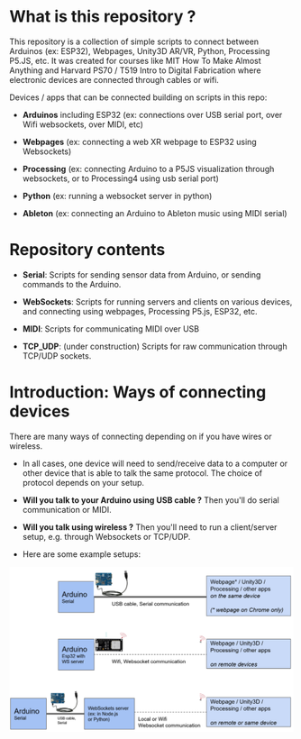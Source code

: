 # What is this repository ?

This repository is a collection of simple scripts to connect between Arduinos (ex: ESP32), Webpages, Unity3D AR/VR, Python, Processing P5.JS, etc. It was created for courses like MIT How To Make Almost Anything and Harvard PS70 / T519 Intro to Digital Fabrication where electronic devices are connected through cables or wifi.

Devices / apps that can be connected building on scripts in this repo:

* **Arduinos** including ESP32 (ex: connections over USB serial port, over Wifi websockets, over MIDI, etc)

* **Webpages** (ex: connecting a web XR webpage to ESP32 using Websockets)

* **Processing** (ex: connecting Arduino to a P5JS visualization through websockets, or to Processing4 using usb serial port)

* **Python** (ex: running a websocket server in python)

* **Ableton** (ex: connecting an Arduino to Ableton music using MIDI serial)

# Repository contents

- **Serial**: Scripts for sending sensor data from Arduino, or sending commands to the Arduino.

- **WebSockets**: Scripts for running servers and clients on various devices, and connecting using webpages, Processing P5.js, ESP32, etc.

- **MIDI**: Scripts for communicating MIDI over USB

- **TCP_UDP**: (under construction) Scripts for raw communication through TCP/UDP sockets.

# Introduction: Ways of connecting devices

There are many ways of connecting depending on if you have wires or wireless. 

* In all cases, one device will need to send/receive data to a computer or other device that is able to talk the same protocol. The choice of protocol depends on your setup.

* **Will you talk to your Arduino using USB cable ?** Then you'll do serial communication or MIDI. 

* **Will you talk using wireless ?** Then you'll need to run a client/server setup, e.g. through Websockets or TCP/UDP.

* Here are some example setups:

![](image_ExampleConnections.png)
